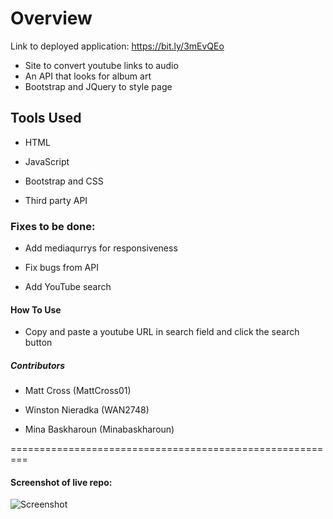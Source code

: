 # Overview 

Link to deployed application: https://bit.ly/3mEvQEo

* Site to convert youtube links to audio 
* An API that looks for album art
* Bootstrap and JQuery to style page

## Tools Used

* HTML

* JavaScript

* Bootstrap and CSS

* Third party API

### Fixes to be done:

* Add mediaqurrys for responsiveness

* Fix bugs from API

* Add YouTube search

#### How To Use

* Copy and paste a youtube URL in search field and click the search button

##### Contributors

* Matt Cross (MattCross01)

* Winston Nieradka (WAN2748)

* Mina Baskharoun (Minabaskharoun)

=========================================================

#### Screenshot of live repo: 

![Screenshot](https://i.ibb.co/pPG26rd/mp3crazyss.png)
